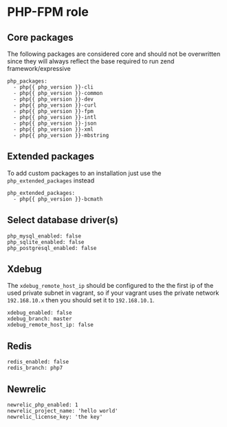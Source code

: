 # PHP-FPM role

## Core packages

The following packages are considered core and should not be overwritten since they will always reflect
the base required to run zend framework/expressive
```
php_packages:
  - php{{ php_version }}-cli
  - php{{ php_version }}-common
  - php{{ php_version }}-dev
  - php{{ php_version }}-curl
  - php{{ php_version }}-fpm
  - php{{ php_version }}-intl
  - php{{ php_version }}-json
  - php{{ php_version }}-xml
  - php{{ php_version }}-mbstring
```

## Extended packages

To add custom packages to an installation just use the `php_extended_packages` instead

```
php_extended_packages:
  - php{{ php_version }}-bcmath
```

## Select database driver(s)
```
php_mysql_enabled: false
php_sqlite_enabled: false
php_postgresql_enabled: false
```

## Xdebug

The `xdebug_remote_host_ip` should be configured to the the first ip of the used private subnet in vagrant, so if your
vagrant uses the private network `192.168.10.x` then you should set it to `192.168.10.1`.

```
xdebug_enabled: false
xdebug_branch: master
xdebug_remote_host_ip: false
```

## Redis
```
redis_enabled: false
redis_branch: php7
```

## Newrelic
```
newrelic_php_enabled: 1
newrelic_project_name: 'hello world'
newrelic_license_key: 'the key'
```
